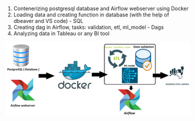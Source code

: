 1. Contenerizing postgresql database and Airflow webserver using Docker
2. Loading data and creating function in database (with the help of dbeaver and VS code) - SQL
3. Creating dag in Airflow, tasks: validation, etl, ml_model - Dags
4. Analyzing data in Tableau or any BI tool

![](images/project_diagram.png)
